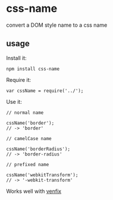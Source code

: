 # css-name

convert a DOM style name to a css name

## usage

Install it:

    npm install css-name

Require it:

    var cssName = require('../');

Use it:

    // normal name

    cssName('border');
    // -> 'border'

    // camelCase name

    cssName('borderRadius');
    // -> 'border-radius'

    // prefixed name

    cssName('webkitTransform');
    // -> '-webkit-transform'

Works well with [venfix](https://www.npmjs.org/package/venfix)